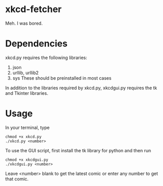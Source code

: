 # xkcd-fetcher
Meh. I was bored.

# Dependencies

xkcd.py requires the following libraries:
1. json
2. urllib, urllib2
3. sys
These should be preinstalled in most cases

In addition to the libraries required by xkcd.py, xkcdgui.py requires the tk and Tkinter libraries. 



# Usage

In your terminal, type
    
    chmod +x xkcd.py
    ./xkcd.py <number>
    
    
To use the GUI script, first install the tk library for python and then run

    chmod +x xkcdgui.py
    ./xkcdgui.py <number>

Leave \<number\> blank to get the latest comic or enter any number to get that comic.

